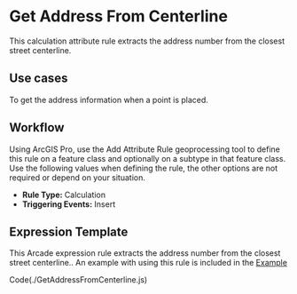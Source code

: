 # Get Address From Centerline

This calculation attribute rule extracts the address number from the closest street centerline.

## Use cases

To get the address information when a point is placed.

## Workflow

Using ArcGIS Pro, use the Add Attribute Rule geoprocessing tool to define this rule on a feature class and optionally on a subtype in that feature class.  Use the following values when defining the rule, the other options are not required or depend on your situation.

  - **Rule Type:** Calculation
  - **Triggering Events:** Insert

## Expression Template

This Arcade expression rule extracts the address number from the closest street centerline.. An example with using this rule is included in the [Example](./GetAddressFromCenterline.zip)


Code(./GetAddressFromCenterline.js)